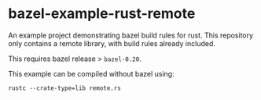 # bazel-example-rust-remote

An example project demonstrating bazel build rules for rust.
This repository only contains a remote library, with build
rules already included.

This requires bazel release > `bazel-0.20`.

This example can be compiled without bazel using:
```
rustc --crate-type=lib remote.rs
```
